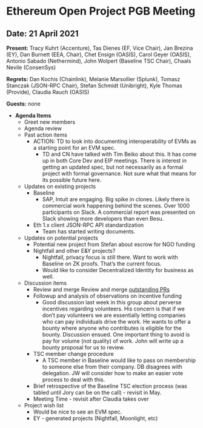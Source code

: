 # Ethereum Open Project PGB Meeting

## Date:  21 April 2021

**Present:** Tracy Kuhrt (Accenture), Tas Dienes (EF, Vice Chair), Jan Brezina (EY), Dan Burnett (EEA, Chair), Chet Ensign (OASIS), Carol Geyer (OASIS), Antonio Sabado (Nethermind), John Wolpert (Baseline TSC Chair), Chaals Nevile (ConsenSys)

**Regrets:** Dan Kochis (Chainlink), Melanie Marsollier (Splunk), Tomasz Stanczak (JSON-RPC Chair), Stefan Schmidt (Unibright), Kyle Thomas (Provide), Claudia Rauch (OASIS)

**Guests:** none 

* **Agenda Items**
  * Greet new members 
  * Agenda review
  * Past action items
    * ACTION: TD to look into documenting interoperability of EVMs as a starting point for an EVM spec.
      * TD and CN have talked with Tim Beiko about this.  It has come up in both Core Dev and EIP meetings.  There is interest in getting an updated spec, but not necessarily as a formal project with formal governance.  Not sure what that means for its possible future here.
  * Updates on existing projects
    * Baseline
      * SAP, Intuit are engaging.  Big spike in clones.  Likely there is commercial work happening behind the scenes.  Over 1000 participants on Slack. A commercial report was presented on Slack showing more developers than even Besu.
    * Eth 1.x client JSON-RPC API standardization
      * Team has started writing documents.
  * Updates on potential projects
    * Potential new project from Stefan about escrow for NGO funding
    * Nightfall and other E&Y projects?
      * Nightfall, privacy focus is still there.  Want to work with Baseline on ZK proofs.  That’s the current focus.
      * Would like to consider Decentralized Identity for business as well.
  * Discussion items
    * Review and merge Review and merge [outstanding PRs](https://github.com/ethereum-oasis/oasis-open-project/pulls)
    * Followup and analysis of observations on incentive funding
      * Good discussion last week in this group about perverse incentives regarding volunteers.  His concern is that if we don’t pay volunteers we are essentially letting companies who can pay individuals drive the work.  He wants to offer a bounty where anyone who contributes is eligible for the bounty.  Discussion ensued.  One important thing to avoid is pay for volume (not quality) of work.  John will write up a bounty proposal for us to review.
    * TSC member change procedure
      * A TSC member in Baseline would like to pass on membership to someone else from their company.  DB disagrees with delegation. JW will consider how to make an easier vote process to deal with this.
    * Brief retrospective of the Baseline TSC election process (was tabled until Jory can be on the call) - revisit in May.
    * Meeting Time - revisit after Claudia takes over
  * Project wish list
    * Would be nice to see an EVM spec.
    * EY - generated projects (Nightfall, Moonlight, etc)
